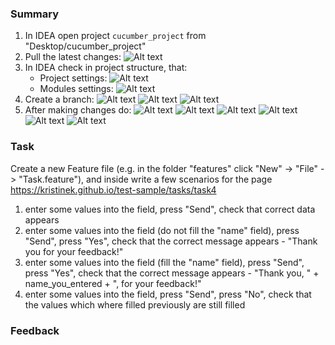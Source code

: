 ### Summary
1. In IDEA open project `cucumber_project` from "Desktop/cucumber_project"
2. Pull the latest changes:
   ![Alt text](img/git_pull.png?raw=true "git pull via IDEA")
3. In IDEA check in project structure, that:
   * Project settings:
   ![Alt text](img/project_settings.png?raw=true "Project Settings")
   * Modules settings:
   ![Alt text](img/module_settings.png?raw=true "Module Settings")
4. Create a branch:
   ![Alt text](img/git_new_branch_1.png?raw=true "git new branch 1 via IDEA")
   ![Alt text](img/git_new_branch_2.png?raw=true "git new branch 2 via IDEA")
   ![Alt text](img/git_new_branch_3.png?raw=true "git new branch 3 via IDEA")
5. After making changes do:
   ![Alt text](img/git_add.png?raw=true "git add via IDEA")
   ![Alt text](img/git_commit_1.png?raw=true "git commit 1 via IDEA")
   ![Alt text](img/git_commit_2.png?raw=true "git commit 2 via IDEA")
   ![Alt text](img/git_commit_3.png?raw=true "git commit 3 via IDEA")
   ![Alt text](img/git_push_1.png?raw=true "git push 1 via IDEA")
   ![Alt text](img/git_push_2.png?raw=true "git push 2 via IDEA")

### Task
Create a new Feature file (e.g. in the folder "features" click "New" -> "File" -> "Task.feature"), and inside write a few scenarios for the page https://kristinek.github.io/test-sample/tasks/task4 
1) enter some values into the field, press "Send", check that correct data appears
2) enter some values into the field (do not fill the "name" field), press "Send", press "Yes", check that the correct message appears - "Thank you for your feedback!"
3) enter some values into the field (fill the "name" field), press "Send", press "Yes", check that the correct message appears - "Thank you, " + name_you_entered + ", for your feedback!"
4) enter some values into the field, press "Send", press "No", check that the values which where filled previously are still filled

### Feedback
